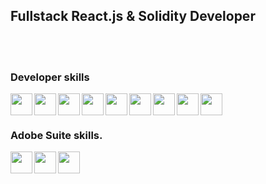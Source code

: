<h2>Fullstack React.js & Solidity Developer</h1>

<br><br>

<h3>Developer skills</h3>
<img src="https://cdn.jsdelivr.net/gh/devicons/devicon/icons/html5/html5-plain.svg" align="left" style="width: 35px"/>
<img src="https://cdn.jsdelivr.net/gh/devicons/devicon/icons/css3/css3-original.svg" align="left" style="width: 35px"/>
<img src="https://cdn.jsdelivr.net/gh/devicons/devicon/icons/javascript/javascript-original.svg" align="left" style="width: 35px"/>
<img src="https://cdn.jsdelivr.net/gh/devicons/devicon/icons/vscode/vscode-original.svg" align="left" style="width: 35px" />
<img src="https://cdn.jsdelivr.net/gh/devicons/devicon/icons/nodejs/nodejs-original.svg" align="left" style="width: 35px" />           
<img src="https://cdn.jsdelivr.net/gh/devicons/devicon/icons/react/react-original.svg" align="left" style="width: 35px" />
 <img src="https://cdn.jsdelivr.net/gh/devicons/devicon/icons/nextjs/nextjs-original-wordmark.svg" align="left" style="width: 35px" />          
<img src="https://cdn.jsdelivr.net/gh/devicons/devicon/icons/git/git-original.svg" align="left" style="width: 35px"/>          
<img src="https://cdn.jsdelivr.net/gh/devicons/devicon/icons/solidity/solidity-original.svg" style="width: 35px" align="left" style="width: 35px"/>

          
<br><br>


<h3>Adobe Suite skills.</h3>
<img src="https://cdn.jsdelivr.net/gh/devicons/devicon/icons/photoshop/photoshop-plain.svg" align="left" style="width: 35px"/>
<img src="https://cdn.jsdelivr.net/gh/devicons/devicon/icons/aftereffects/aftereffects-original.svg" align="left" style="width: 35px"/>
<img src="https://cdn.jsdelivr.net/gh/devicons/devicon/icons/premierepro/premierepro-original.svg" align="left" style="width: 35px"/> <br>


